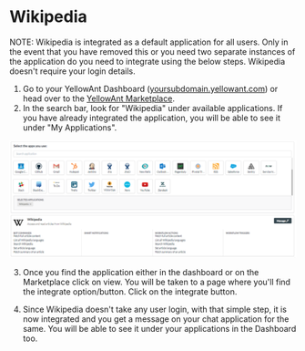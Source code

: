 # Wikipedia

NOTE: Wikipedia is integrated as a default application for all users. Only in the event that you have removed this or you need two separate instances of the application do you need to integrate using the below steps. Wikipedia doesn't require your login details.

1. Go to your YellowAnt Dashboard \([yoursubdomain.yellowant.com](https://github.com/yellowanthq/yellowant-help-center/tree/bdad19066023aa6a8b667a1d6f05b72945b49759/yoursubdomain.yellowant.com)\) or head over to the [YellowAnt Marketplace](https://www.yellowant.com/marketplace).
2. In the search bar, look for "Wikipedia" under available applications. If you have already integrated the application, you will be able to see it under "My Applications".

![](../../.gitbook/assets/wiki.PNG)

3. Once you find the application either in the dashboard or on the Marketplace click on view. You will be taken to a page where you'll find the integrate option/button. Click on the integrate button.

4. Since Wikipedia doesn't take any user login, with that simple step, it is now integrated and you get a message on your chat application for the same. You will be able to see it under your applications in the Dashboard too.

